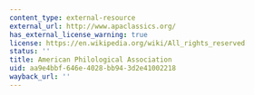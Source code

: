 ```yaml
---
content_type: external-resource
external_url: http://www.apaclassics.org/
has_external_license_warning: true
license: https://en.wikipedia.org/wiki/All_rights_reserved
status: ''
title: American Philological Association
uid: aa9e4bbf-646e-4028-bb94-3d2e41002218
wayback_url: ''
---
```

